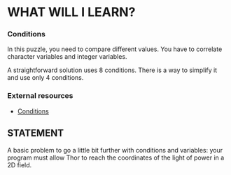 # WHAT WILL I LEARN?
### Conditions
In this puzzle, you need to compare different values. You have to correlate character variables and integer variables.

A straightforward solution uses 8 conditions. There is a way to simplify it and use only 4 conditions.

### External resources
- [Conditions](https://en.wikipedia.org/wiki/Conditional_(computer_programming))

## STATEMENT
A basic problem to go a little bit further with conditions and variables: your program must allow Thor to reach the coordinates of the light of power in a 2D field.
